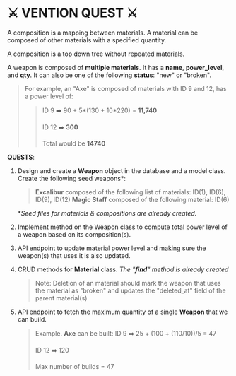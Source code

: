 # ⚔️ VENTION QUEST  ⚔️

A composition is a mapping between materials. A material can be composed of other materials with a specified quantity.

A composition is a top down tree without repeated materials.

A weapon is composed of **multiple materials**. It has a **name**, **power_level**, and  **qty**. It can also be one of the following **status**: "new" or "broken".
>For example, an "Axe" is composed of materials with ID 9 and 12, has a power level of:
>> ID 9  ➡️  90 + 5*(130 + 10*220) = **11,740**
>>
>> ID 12 ➡️ **300**
>>
>> Total would be **14740**


**QUESTS**:
1) Design and create a **Weapon** object in the database and a model class. Create the following seed weapons*:
	> **Excalibur** composed of the following list of materials: ID(1), ID(6), ID(9), ID(12)
	> **Magic Staff** composed of the following material: ID(6)

	\*_Seed files for materials & compositions are already created._
2) Implement method on the Weapon class to compute total power level of a weapon based on its composition(s).

3) API endpoint to update material power level and making sure the weapon(s) that uses it is also updated.

4) CRUD methods for **Material** class.
		_The "**find**" method is already created_
	>Note: Deletion of an material should mark the weapon that uses the material as "broken" and updates the "deleted_at" field of the parent material(s)

5) API endpoint to fetch the maximum quantity of a single **Weapon** that we can build.
	> Example. **Axe** can be built:
	> ID 9  ➡️ 25 + (100 + (110/10))/5 =  47
	> 
	> ID 12 ➡️ 120
	> 
	> Max number of builds = 47
